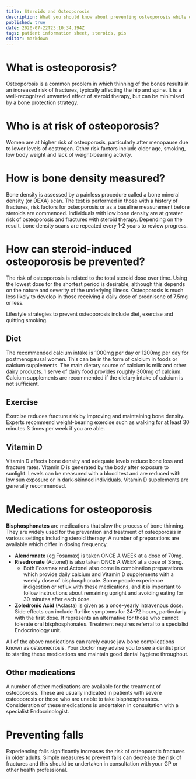```yaml
---
title: Steroids and Osteoporosis
description: What you should know about preventing osteoporosis while on steroid therapy
published: true
date: 2020-07-22T23:10:34.194Z
tags: patient information sheet, steroids, pis
editor: markdown
---
```


# What is osteoporosis?

Osteoporosis is a common problem in which thinning of the bones results in an increased risk of fractures, typically affecting the hip and spine. It is a well-recognized unwanted effect of steroid therapy, but can be minimised by a bone protection strategy.

# Who is at risk of osteoporosis?

Women are at higher risk of osteoporosis, particularly after menopause due to lower levels of oestrogen. Other risk factors include older age, smoking, low body weight and lack of weight-bearing activity.

# How is bone density measured?

Bone density is assessed by a painless procedure called a bone mineral density (or DEXA) scan. The test is performed in those with a history of fractures, risk factors for osteoporosis or as a baseline measurement before steroids are commenced. Individuals with low bone density are at greater risk of osteoporosis and fractures with steroid therapy. Depending on the result, bone density scans are repeated every 1-2 years to review progress.

# How can steroid-induced osteoporosis be prevented?

The risk of osteoporosis is related to the total steroid dose over time. Using the lowest dose for the shortest period is desirable, although this depends on the nature and severity of the underlying illness. Osteoporosis is much less likely to develop in those receiving a daily dose of prednisone of 7.5mg or less.

Lifestyle strategies to prevent osteoporosis include diet, exercise and quitting smoking.

## Diet

The recommended calcium intake is 1000mg per day or 1200mg per day for postmenopausal women. This can be in the form of calcium in foods or calcium supplements. The main dietary source of calcium is milk and other dairy products. 1 serve of dairy food provides roughly 300mg of calcium. Calcium supplements are recommended if the dietary intake of calcium is not sufficient.

## Exercise

Exercise reduces fracture risk by improving and maintaining bone density. Experts recommend weight-bearing exercise such as walking for at least 30 minutes 3 times per week if you are able.

## Vitamin D

Vitamin D affects bone density and adequate levels reduce bone loss and fracture rates. Vitamin D is generated by the body after exposure to sunlight. Levels can be measured with a blood test and are reduced with low sun exposure or in dark-skinned individuals. Vitamin D supplements are generally recommended.

# Medications for osteoporosis

**Bisphosphonates** are medications that slow the process of bone thinning. They are widely used for the prevention and treatment of osteoporosis in various settings including steroid therapy. A number of preparations are available which differ in dosing frequency.

-   **Alendronate** (eg Fosamax) is taken ONCE A WEEK at a dose of 70mg.
-   **Risedronate** (Actonel) is also taken ONCE A WEEK at a dose of 35mg.
	-   Both Fosamax and Actonel also come in combination preparations which provide daily calcium and Vitamin D supplements with a weekly dose of bisphosphonate. Some people experience indigestion or reflux with these medications, and it is important to follow instructions about remaining upright and avoiding eating for 30 minutes after each dose.
-   **Zoledronic Acid** (Aclasta) is given as a once-yearly intravenous dose. Side effects can include flu-like symptoms for 24-72 hours, particularly with the first dose. It represents an alternative for those who cannot tolerate oral bisphosphonates. Treatment requires referral to a specialist Endocrinology unit.

All of the above medications can rarely cause jaw bone complications known as osteonecrosis. Your doctor may advise you to see a dentist prior to starting these medications and maintain good dental hygiene throughout.

## Other medications

A number of other medications are available for the treatment of osteoporosis. These are usually indicated in patients with severe osteoporosis or those who are unable to take bisphosphonates. Consideration of these medications is undertaken in consultation with a specialist Endocrinologist.

# Preventing falls

Experiencing falls significantly increases the risk of osteoporotic fractures in older adults. Simple measures to prevent falls can decrease the risk of fractures and this should be undertaken in consultation with your GP or other health professional.